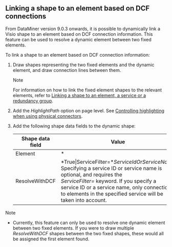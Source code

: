 ## Linking a shape to an element based on DCF connections

From DataMiner version 9.0.3 onwards, it is possible to dynamically link a Visio shape to an element based on DCF connection information. This feature can be used to resolve a dynamic element between two fixed elements.

To link a shape to an element based on DCF connection information:

1. Draw shapes representing the two fixed elements and the dynamic element, and draw connection lines between them.

    > [!NOTE]
    > For information on how to link the fixed element shapes to the relevant elements, refer to [Linking a shape to an element, a service or a redundancy group](Linking_a_shape_to_an_element_a_service_or_a_redundancy_group.md).

2. Add the *HighlightPath* option on page level. See [Controlling highlighting when using physical connectors](Options_for_highlighting_DCF_connections.md#controlling-highlighting-when-using-physical-connectors).

3. Add the following shape data fields to the dynamic shape:

    | Shape data field | Value                                                                                                                                                                                                                                                                                                                                                                    |
    |--------------------|--------------------------------------------------------------------------------------------------------------------------------------------------------------------------------------------------------------------------------------------------------------------------------------------------------------------------------------------------------------------------|
    | Element            | \*                                                                                                                                                                                                                                                                                                                                                                       |
    | ResolveWithDCF     | *True\|ServiceFilter=**ServiceIdOrServiceName*<br> Specifying a service ID or service name is optional, and requires the *ServiceFilter=* keyword. If you specify a service ID or a service name, only connections to elements in the specified service will be taken into account. |

> [!NOTE]
> -  Currently, this feature can only be used to resolve one dynamic element between two fixed elements. If you were to draw multiple *ResolveWithDCF* shapes between the two fixed shapes, these would all be assigned the first element found.
>
